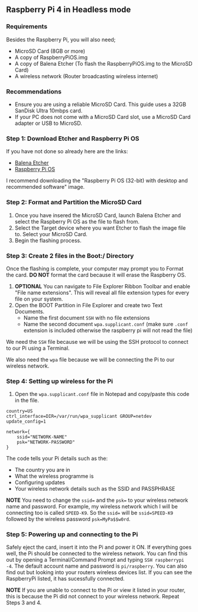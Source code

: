 ## Raspberry Pi 4 in Headless mode
### Requirements
Besides the Raspberry Pi, you will also need;
- MicroSD Card (8GB or more)
- A copy of RaspberryPiOS.img 
- A copy of Balena Etcher (To flash the RaspberryPiOS.img to the MicroSD Card)
- A wireless network (Router broadcasting wireless internet)

### Recommendations
- Ensure you are using a reliable MicroSD Card. This guide uses a 32GB SanDisk Ultra 10mbps card.
- If your PC does not come with a MicroSD Card slot, use a MicroSD Card adapter or USB to MicroSD.

### Step 1: Download Etcher and Raspberry Pi OS
If you have not done so already here are the links:
- [Balena Etcher](https://www.balena.io/etcher/)
- [Raspberry Pi OS](https://www.raspberrypi.org/downloads/raspberry-pi-os/)

I recommend downloading the "Raspberry Pi OS (32-bit) with desktop and recommended software" image.

### Step 2: Format and Partition the MicroSD Card
1. Once you have insered the MicroSD Card, launch Balena Etcher and select the Raspberry Pi OS as the file to flash from.
2. Select the Target device where you want Etcher to flash the image file to. Select your MicroSD Card.
3. Begin the flashing process.

### Step 3: Create 2 files in the Boot:/ Directory 
Once the flashing is complete, your computer may prompt you to Format the card. **DO NOT** format the card because it will erase the Raspberry OS.
1. **OPTIONAL** You can navigate to File Explorer Ribbon Toolbar and enable "File name extensions". This will reveal all file extension types for every file on your system.
2. Open the BOOT Partition in File Explorer and create two Text Documents. 
   - Name the first document `SSH` with no file extensions
   - Name the second document `wpa.supplicant.conf` (make sure `.conf` extension is included otherwise the raspberry pi will not read the file)

We need the `SSH` file because we will be using the SSH protocol to connect to our Pi using a Terminal. 

We also need the `wpa` file because we will be connecting the Pi to our wireless network.

### Step 4: Setting up wireless for the Pi 
1. Open the `wpa.supplicant.conf` file in Notepad and copy/paste this code in the file.
```
country=US
ctrl_interface=DIR=/var/run/wpa_supplicant GROUP=netdev
update_config=1

network={
    ssid="NETWORK-NAME"
    psk="NETWORK-PASSWORD"
}
```
The code tells your Pi details such as the:
- The country you are in
- What the wireless programme is
- Configuring updates
- Your wireless network details such as the SSID and PASSPHRASE

**NOTE** You need to change the `ssid=` and the `psk=` to your wireless network name and password. For example, my wireless network which I will be connecting too is called `SPEED-K9`. So the `ssid=` will be `ssid=SPEED-K9` followed by the wireless password `psk=MyPa$$w0rd`.

### Step 5: Powering up and connecting to the Pi
Safely eject the card, insert it into the Pi and power it ON. 
If everything goes well, the Pi should be connected to the wireless network. You can find this out by opening a Terminal/Command Prompt and typing
`SSH raspberrypi -4`.
The default account name and password is `pi/raspberry`.
You can also find out but looking into your routers wireless devices list. If you can see the RaspberryPi listed, it has sucessfully connected.  

**NOTE** If you are unable to connect to the Pi or view it listed in your router, this is because the Pi did not connect to your wireless network. Repeat Steps 3 and 4.

